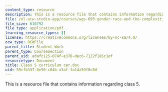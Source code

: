 ```yaml
---
content_type: resource
description: This is a resource file that contains information regarding class 5.
file: /ol-ocw-studio-app/courses/wgs-693-gender-race-and-the-complexities-of-science-and-technology-a-problem-based-learning-experiment-spring-2009/59cfb3378e90c04ba3af1a14a59f8c8d_MITWGS_693S09_sw03_Curricul.pdf
file_size: 610792
file_type: application/pdf
learning_resource_types: []
license: https://creativecommons.org/licenses/by-nc-sa/4.0/
ocw_type: OCWFile
parent_title: Student Work
parent_type: CourseSection
parent_uid: adafc125-074f-e370-dec6-7122f185c1ef
resourcetype: Document
title: Class 5 curriculum car.doc
uid: 59cfb337-8e90-c04b-a3af-1a14a59f8c8d
---
```

This is a resource file that contains information regarding class 5.